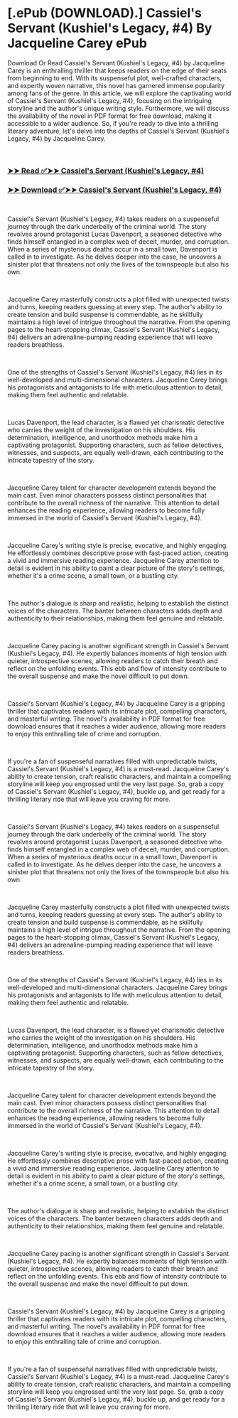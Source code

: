 # [.ePub (DOWNLOAD).] Cassiel's Servant (Kushiel's Legacy, #4) By Jacqueline Carey ePub

<p>Download Or Read Cassiel's Servant (Kushiel's Legacy, #4) by Jacqueline Carey is an enthralling thriller that keeps readers on the edge of their seats from beginning to end. With its suspenseful plot, well-crafted characters, and expertly woven narrative, this novel has garnered immense popularity among fans of the genre. In this article, we will explore the captivating world of Cassiel's Servant (Kushiel's Legacy, #4), focusing on the intriguing storyline and the author's unique writing style. Furthermore, we will discuss the availability of the novel in PDF format for free download, making it accessible to a wider audience. So, if you're ready to dive into a thrilling literary adventure, let's delve into the depths of Cassiel's Servant (Kushiel's Legacy, #4) by Jacqueline Carey.</p>
<p>&nbsp;</p>

### [➤➤ Read ✅➤➤ Cassiel's Servant (Kushiel's Legacy, #4)](https://thehelpfulbooks.blogspot.com/id/39884278)

### [➤➤ Download ✅➤➤ Cassiel's Servant (Kushiel's Legacy, #4)](https://thehelpfulbooks.blogspot.com/id/39884278)

<p>&nbsp;</p>
<p>Cassiel's Servant (Kushiel's Legacy, #4) takes readers on a suspenseful journey through the dark underbelly of the criminal world. The story revolves around protagonist Lucas Davenport, a seasoned detective who finds himself entangled in a complex web of deceit, murder, and corruption. When a series of mysterious deaths occur in a small town, Davenport is called in to investigate. As he delves deeper into the case, he uncovers a sinister plot that threatens not only the lives of the townspeople but also his own.</p>
<p>&nbsp;</p>
<p>Jacqueline Carey masterfully constructs a plot filled with unexpected twists and turns, keeping readers guessing at every step. The author's ability to create tension and build suspense is commendable, as he skillfully maintains a high level of intrigue throughout the narrative. From the opening pages to the heart-stopping climax, Cassiel's Servant (Kushiel's Legacy, #4) delivers an adrenaline-pumping reading experience that will leave readers breathless.</p>
<p>&nbsp;</p>
<p>One of the strengths of Cassiel's Servant (Kushiel's Legacy, #4) lies in its well-developed and multi-dimensional characters. Jacqueline Carey brings his protagonists and antagonists to life with meticulous attention to detail, making them feel authentic and relatable.</p>
<p>&nbsp;</p>
<p>Lucas Davenport, the lead character, is a flawed yet charismatic detective who carries the weight of the investigation on his shoulders. His determination, intelligence, and unorthodox methods make him a captivating protagonist. Supporting characters, such as fellow detectives, witnesses, and suspects, are equally well-drawn, each contributing to the intricate tapestry of the story.</p>
<p>&nbsp;</p>
<p>Jacqueline Carey talent for character development extends beyond the main cast. Even minor characters possess distinct personalities that contribute to the overall richness of the narrative. This attention to detail enhances the reading experience, allowing readers to become fully immersed in the world of Cassiel's Servant (Kushiel's Legacy, #4).</p>
<p>&nbsp;</p>
<p>Jacqueline Carey's writing style is precise, evocative, and highly engaging. He effortlessly combines descriptive prose with fast-paced action, creating a vivid and immersive reading experience. Jacqueline Carey attention to detail is evident in his ability to paint a clear picture of the story's settings, whether it's a crime scene, a small town, or a bustling city.</p>
<p>&nbsp;</p>
<p>The author's dialogue is sharp and realistic, helping to establish the distinct voices of the characters. The banter between characters adds depth and authenticity to their relationships, making them feel genuine and relatable.</p>
<p>&nbsp;</p>
<p>Jacqueline Carey pacing is another significant strength in Cassiel's Servant (Kushiel's Legacy, #4). He expertly balances moments of high tension with quieter, introspective scenes, allowing readers to catch their breath and reflect on the unfolding events. This ebb and flow of intensity contribute to the overall suspense and make the novel difficult to put down.</p>
<p>&nbsp;</p>
<p>Cassiel's Servant (Kushiel's Legacy, #4) by Jacqueline Carey is a gripping thriller that captivates readers with its intricate plot, compelling characters, and masterful writing. The novel's availability in PDF format for free download ensures that it reaches a wider audience, allowing more readers to enjoy this enthralling tale of crime and corruption.</p>
<p>&nbsp;</p>
<p>If you're a fan of suspenseful narratives filled with unpredictable twists, Cassiel's Servant (Kushiel's Legacy, #4) is a must-read. Jacqueline Carey's ability to create tension, craft realistic characters, and maintain a compelling storyline will keep you engrossed until the very last page. So, grab a copy of Cassiel's Servant (Kushiel's Legacy, #4), buckle up, and get ready for a thrilling literary ride that will leave you craving for more.</p>
<p>&nbsp;</p>
<p>Cassiel's Servant (Kushiel's Legacy, #4) takes readers on a suspenseful journey through the dark underbelly of the criminal world. The story revolves around protagonist Lucas Davenport, a seasoned detective who finds himself entangled in a complex web of deceit, murder, and corruption. When a series of mysterious deaths occur in a small town, Davenport is called in to investigate. As he delves deeper into the case, he uncovers a sinister plot that threatens not only the lives of the townspeople but also his own.</p>
<p>&nbsp;</p>
<p>Jacqueline Carey masterfully constructs a plot filled with unexpected twists and turns, keeping readers guessing at every step. The author's ability to create tension and build suspense is commendable, as he skillfully maintains a high level of intrigue throughout the narrative. From the opening pages to the heart-stopping climax, Cassiel's Servant (Kushiel's Legacy, #4) delivers an adrenaline-pumping reading experience that will leave readers breathless.</p>
<p>&nbsp;</p>
<p>One of the strengths of Cassiel's Servant (Kushiel's Legacy, #4) lies in its well-developed and multi-dimensional characters. Jacqueline Carey brings his protagonists and antagonists to life with meticulous attention to detail, making them feel authentic and relatable.</p>
<p>&nbsp;</p>
<p>Lucas Davenport, the lead character, is a flawed yet charismatic detective who carries the weight of the investigation on his shoulders. His determination, intelligence, and unorthodox methods make him a captivating protagonist. Supporting characters, such as fellow detectives, witnesses, and suspects, are equally well-drawn, each contributing to the intricate tapestry of the story.</p>
<p>&nbsp;</p>
<p>Jacqueline Carey talent for character development extends beyond the main cast. Even minor characters possess distinct personalities that contribute to the overall richness of the narrative. This attention to detail enhances the reading experience, allowing readers to become fully immersed in the world of Cassiel's Servant (Kushiel's Legacy, #4).</p>
<p>&nbsp;</p>
<p>Jacqueline Carey's writing style is precise, evocative, and highly engaging. He effortlessly combines descriptive prose with fast-paced action, creating a vivid and immersive reading experience. Jacqueline Carey attention to detail is evident in his ability to paint a clear picture of the story's settings, whether it's a crime scene, a small town, or a bustling city.</p>
<p>&nbsp;</p>
<p>The author's dialogue is sharp and realistic, helping to establish the distinct voices of the characters. The banter between characters adds depth and authenticity to their relationships, making them feel genuine and relatable.</p>
<p>&nbsp;</p>
<p>Jacqueline Carey pacing is another significant strength in Cassiel's Servant (Kushiel's Legacy, #4). He expertly balances moments of high tension with quieter, introspective scenes, allowing readers to catch their breath and reflect on the unfolding events. This ebb and flow of intensity contribute to the overall suspense and make the novel difficult to put down.</p>
<p>&nbsp;</p>
<p>Cassiel's Servant (Kushiel's Legacy, #4) by Jacqueline Carey is a gripping thriller that captivates readers with its intricate plot, compelling characters, and masterful writing. The novel's availability in PDF format for free download ensures that it reaches a wider audience, allowing more readers to enjoy this enthralling tale of crime and corruption.</p>
<p>&nbsp;</p>
<p>If you're a fan of suspenseful narratives filled with unpredictable twists, Cassiel's Servant (Kushiel's Legacy, #4) is a must-read. Jacqueline Carey's ability to create tension, craft realistic characters, and maintain a compelling storyline will keep you engrossed until the very last page. So, grab a copy of Cassiel's Servant (Kushiel's Legacy, #4), buckle up, and get ready for a thrilling literary ride that will leave you craving for more.</p>
<p>&nbsp;</p>
